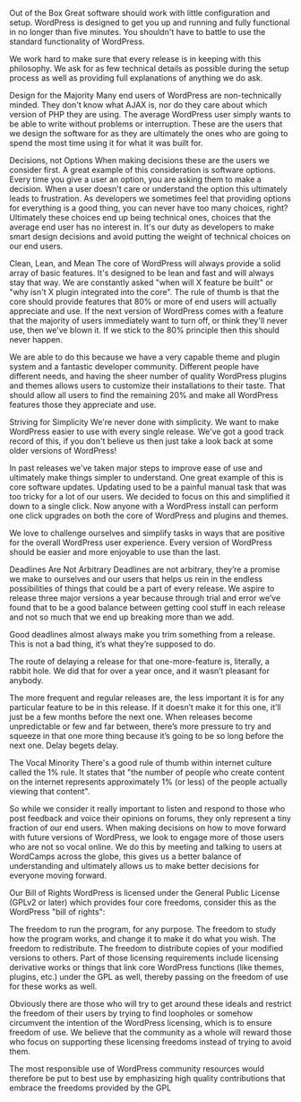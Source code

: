 Out of the Box
Great software should work with little configuration and setup. WordPress is designed to get you up and running and fully functional in no longer than five minutes. You shouldn't have to battle to use the standard functionality of WordPress.

We work hard to make sure that every release is in keeping with this philosophy. We ask for as few technical details as possible during the setup process as well as providing full explanations of anything we do ask.

Design for the Majority
Many end users of WordPress are non-technically minded. They don't know what AJAX is, nor do they care about which version of PHP they are using. The average WordPress user simply wants to be able to write without problems or interruption. These are the users that we design the software for as they are ultimately the ones who are going to spend the most time using it for what it was built for.

Decisions, not Options
When making decisions these are the users we consider first. A great example of this consideration is software options. Every time you give a user an option, you are asking them to make a decision. When a user doesn't care or understand the option this ultimately leads to frustration. As developers we sometimes feel that providing options for everything is a good thing, you can never have too many choices, right? Ultimately these choices end up being technical ones, choices that the average end user has no interest in. It's our duty as developers to make smart design decisions and avoid putting the weight of technical choices on our end users.

Clean, Lean, and Mean
The core of WordPress will always provide a solid array of basic features. It's designed to be lean and fast and will always stay that way. We are constantly asked "when will X feature be built" or "why isn't X plugin integrated into the core". The rule of thumb is that the core should provide features that 80% or more of end users will actually appreciate and use. If the next version of WordPress comes with a feature that the majority of users immediately want to turn off, or think they'll never use, then we've blown it. If we stick to the 80% principle then this should never happen.

We are able to do this because we have a very capable theme and plugin system and a fantastic developer community. Different people have different needs, and having the sheer number of quality WordPress plugins and themes allows users to customize their installations to their taste. That should allow all users to find the remaining 20% and make all WordPress features those they appreciate and use.

Striving for Simplicity
We're never done with simplicity. We want to make WordPress easier to use with every single release. We've got a good track record of this, if you don't believe us then just take a look back at some older versions of WordPress!

In past releases we've taken major steps to improve ease of use and ultimately make things simpler to understand. One great example of this is core software updates. Updating used to be a painful manual task that was too tricky for a lot of our users. We decided to focus on this and simplified it down to a single click. Now anyone with a WordPress install can perform one click upgrades on both the core of WordPress and plugins and themes.

We love to challenge ourselves and simplify tasks in ways that are positive for the overall WordPress user experience. Every version of WordPress should be easier and more enjoyable to use than the last.

Deadlines Are Not Arbitrary
Deadlines are not arbitrary, they’re a promise we make to ourselves and our users that helps us rein in the endless possibilities of things that could be a part of every release. We aspire to release three major versions a year because through trial and error we’ve found that to be a good balance between getting cool stuff in each release and not so much that we end up breaking more than we add.

Good deadlines almost always make you trim something from a release. This is not a bad thing, it’s what they’re supposed to do.

The route of delaying a release for that one-more-feature is, literally, a rabbit hole. We did that for over a year once, and it wasn’t pleasant for anybody.

The more frequent and regular releases are, the less important it is for any particular feature to be in this release. If it doesn’t make it for this one, it’ll just be a few months before the next one. When releases become unpredictable or few and far between, there’s more pressure to try and squeeze in that one more thing because it’s going to be so long before the next one. Delay begets delay.

The Vocal Minority
There's a good rule of thumb within internet culture called the 1% rule. It states that "the number of people who create content on the internet represents approximately 1% (or less) of the people actually viewing that content".

So while we consider it really important to listen and respond to those who post feedback and voice their opinions on forums, they only represent a tiny fraction of our end users. When making decisions on how to move forward with future versions of WordPress, we look to engage more of those users who are not so vocal online. We do this by meeting and talking to users at WordCamps across the globe, this gives us a better balance of understanding and ultimately allows us to make better decisions for everyone moving forward.

Our Bill of Rights
WordPress is licensed under the General Public License (GPLv2 or later) which provides four core freedoms, consider this as the WordPress "bill of rights":

The freedom to run the program, for any purpose.
The freedom to study how the program works, and change it to make it do what you wish.
The freedom to redistribute.
The freedom to distribute copies of your modified versions to others.
Part of those licensing requirements include licensing derivative works or things that link core WordPress functions (like themes, plugins, etc.) under the GPL as well, thereby passing on the freedom of use for these works as well.

Obviously there are those who will try to get around these ideals and restrict the freedom of their users by trying to find loopholes or somehow circumvent the intention of the WordPress licensing, which is to ensure freedom of use. We believe that the community as a whole will reward those who focus on supporting these licensing freedoms instead of trying to avoid them.

The most responsible use of WordPress community resources would therefore be put to best use by emphasizing high quality contributions that embrace the freedoms provided by the GPL

